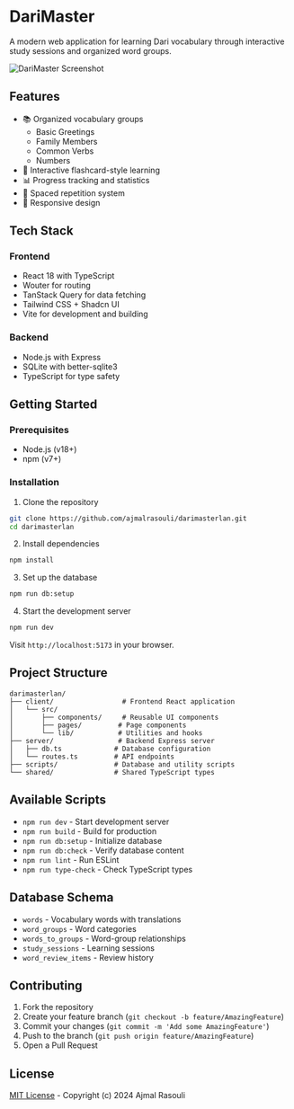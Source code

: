 # DariMaster

A modern web application for learning Dari vocabulary through interactive study sessions and organized word groups.

![DariMaster Screenshot](screenshot.png)

## Features

- 📚 Organized vocabulary groups
  - Basic Greetings
  - Family Members
  - Common Verbs
  - Numbers
- 🎯 Interactive flashcard-style learning
- 📊 Progress tracking and statistics
- 🔄 Spaced repetition system
- 📱 Responsive design

## Tech Stack

### Frontend
- React 18 with TypeScript
- Wouter for routing
- TanStack Query for data fetching
- Tailwind CSS + Shadcn UI
- Vite for development and building

### Backend
- Node.js with Express
- SQLite with better-sqlite3
- TypeScript for type safety

## Getting Started

### Prerequisites
- Node.js (v18+)
- npm (v7+)

### Installation

1. Clone the repository
```bash
git clone https://github.com/ajmalrasouli/darimasterlan.git
cd darimasterlan
```

2. Install dependencies
```bash
npm install
```

3. Set up the database
```bash
npm run db:setup
```

4. Start the development server
```bash
npm run dev
```

Visit `http://localhost:5173` in your browser.

## Project Structure
```
darimasterlan/
├── client/                 # Frontend React application
│   └── src/
│       ├── components/     # Reusable UI components
│       ├── pages/         # Page components
│       └── lib/           # Utilities and hooks
├── server/                # Backend Express server
│   ├── db.ts             # Database configuration
│   └── routes.ts         # API endpoints
├── scripts/              # Database and utility scripts
└── shared/               # Shared TypeScript types
```

## Available Scripts

- `npm run dev` - Start development server
- `npm run build` - Build for production
- `npm run db:setup` - Initialize database
- `npm run db:check` - Verify database content
- `npm run lint` - Run ESLint
- `npm run type-check` - Check TypeScript types

## Database Schema

- `words` - Vocabulary words with translations
- `word_groups` - Word categories
- `words_to_groups` - Word-group relationships
- `study_sessions` - Learning sessions
- `word_review_items` - Review history

## Contributing

1. Fork the repository
2. Create your feature branch (`git checkout -b feature/AmazingFeature`)
3. Commit your changes (`git commit -m 'Add some AmazingFeature'`)
4. Push to the branch (`git push origin feature/AmazingFeature`)
5. Open a Pull Request

## License

[MIT License](LICENSE) - Copyright (c) 2024 Ajmal Rasouli